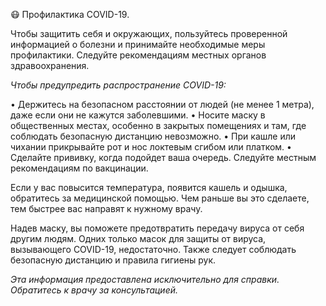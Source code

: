 😷 Профилактика COVID-19.

Чтобы защитить себя и окружающих, пользуйтесь проверенной информацией о болезни и принимайте необходимые меры профилактики. Следуйте рекомендациям местных органов здравоохранения.

*Чтобы предупредить распространение COVID-19:*

 • Держитесь на безопасном расстоянии от людей (не менее 1 метра), даже если они не кажутся заболевшими.
 • Носите маску в общественных местах, особенно в закрытых помещениях и там, где соблюдать безопасную дистанцию невозможно.
 • При кашле или чихании прикрывайте рот и нос локтевым сгибом или платком.
 • Сделайте прививку, когда подойдет ваша очередь. Следуйте местным рекомендациям по вакцинации.
 
Если у вас повысится температура, появится кашель и одышка, обратитесь за медицинской помощью. Чем раньше вы это сделаете, тем быстрее вас направят к нужному врачу.

Надев маску, вы поможете предотвратить передачу вируса от себя другим людям. Одних только масок для защиты от вируса, вызывающего COVID-19, недостаточно. Также следует соблюдать безопасную дистанцию и правила гигиены рук.

*Эта информация предоставлена исключительно для справки. Обратитесь к врачу за консультацией.*
